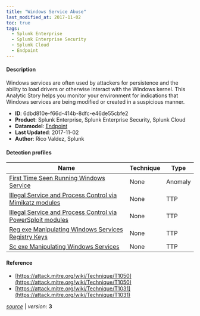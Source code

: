 ```yaml
---
title: "Windows Service Abuse"
last_modified_at: 2017-11-02
toc: true
tags:
  - Splunk Enterprise
  - Splunk Enterprise Security
  - Splunk Cloud
  - Endpoint
---
```


#### Description

Windows services are often used by attackers for persistence and the ability to load drivers or otherwise interact with the Windows kernel. This Analytic Story helps you monitor your environment for indications that Windows services are being modified or created in a suspicious manner.

- **ID**: 6dbd810e-f66d-414b-8dfc-e46de55cbfe2
- **Product**: Splunk Enterprise, Splunk Enterprise Security, Splunk Cloud
- **Datamodel**: [Endpoint](https://docs.splunk.com/Documentation/CIM/latest/User/Endpoint)
- **Last Updated**: 2017-11-02
- **Author**: Rico Valdez, Splunk

#### Detection profiles

| Name        | Technique   | Type         |
| ----------- | ----------- |--------------|
| [First Time Seen Running Windows Service](/endpoint/first_time_seen_running_windows_service/) | None | Anomaly |
| [Illegal Service and Process Control via Mimikatz modules](/endpoint/illegal_service_and_process_control_via_mimikatz_modules/) | None | TTP |
| [Illegal Service and Process Control via PowerSploit modules](/endpoint/illegal_service_and_process_control_via_powersploit_modules/) | None | TTP |
| [Reg exe Manipulating Windows Services Registry Keys](/endpoint/reg_exe_manipulating_windows_services_registry_keys/) | None | TTP |
| [Sc exe Manipulating Windows Services](/endpoint/sc_exe_manipulating_windows_services/) | None | TTP |

#### Reference

* [https://attack.mitre.org/wiki/Technique/T1050](https://attack.mitre.org/wiki/Technique/T1050)
* [https://attack.mitre.org/wiki/Technique/T1031](https://attack.mitre.org/wiki/Technique/T1031)



[_source_](https://github.com/splunk/security_content/tree/develop/stories/windows_service_abuse.yml) | _version_: **3**